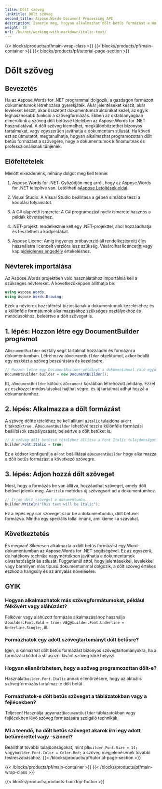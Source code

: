 ```yaml
---
title: Dőlt szöveg
linktitle: Dőlt szöveg
second_title: Aspose.Words Document Processing API
description: Ismerje meg, hogyan alkalmazhat dőlt betűs formázást a Word dokumentumokban az Aspose.Words for .NET segítségével. Lépésről lépésre útmutató kódpéldákkal.
weight: 10
url: /hu/net/working-with-markdown/italic-text/
---
```


{{< blocks/products/pf/main-wrap-class >}}
{{< blocks/products/pf/main-container >}}
{{< blocks/products/pf/tutorial-page-section >}}

# Dőlt szöveg

## Bevezetés

Ha az Aspose.Words for .NET programmal dolgozik, a gazdagon formázott dokumentumok létrehozása gyerekjáték. Akár jelentéseket készít, akár leveleket készít, akár összetett dokumentumstruktúrákat kezel, az egyik leghasznosabb funkció a szövegformázás. Ebben az oktatóanyagban elmerülünk a szöveg dőlt betűssé tételében az Aspose.Words for .NET használatával. A dőlt szöveg kiemelhet, megkülönböztethet bizonyos tartalmakat, vagy egyszerűen javíthatja a dokumentum stílusát. Ha követi ezt az útmutatót, megtanulhatja, hogyan alkalmazhat programozottan dőlt betűs formázást a szövegére, hogy a dokumentumok kifinomultnak és professzionálisnak tűnjenek.

## Előfeltételek

Mielőtt elkezdenénk, néhány dolgot meg kell tennie:

1.  Aspose.Words for .NET: Győződjön meg arról, hogy az Aspose.Words for .NET telepítve van. Letöltheti a[Aspose Letöltések oldal](https://releases.aspose.com/words/net/).

2. Visual Studio: A Visual Studio beállítása a gépen simábbá teszi a kódolási folyamatot. 

3. A C# alapvető ismerete: A C# programozási nyelv ismerete hasznos a példák követéséhez.

4. .NET-projekt: rendelkeznie kell egy .NET-projekttel, ahol hozzáadhatja és tesztelheti a kódpéldákat.

5.  Aspose Licenc: Amíg ingyenes próbaverzió áll rendelkezésre[itt](https://releases.aspose.com/) éles használatra licencelt verzióra lesz szükség. Vásárolhat licencet[itt](https://purchase.aspose.com/buy) vagy kap a[ideiglenes engedély](https://purchase.aspose.com/temporary-license/) értékeléshez.

## Névterek importálása

Az Aspose.Words projektben való használatához importálnia kell a szükséges névtereket. A következőképpen állíthatja be:

```csharp
using Aspose.Words;
using Aspose.Words.Drawing;
```

Ezek a névterek hozzáférést biztosítanak a dokumentumok kezeléséhez és a különféle formátumok alkalmazásához szükséges osztályokhoz és metódusokhoz, beleértve a dőlt szöveget is.

## 1. lépés: Hozzon létre egy DocumentBuilder programot

 A`DocumentBuilder` osztály segít tartalmat hozzáadni és formázni a dokumentumban. Létrehozva a`DocumentBuilder` objektumot, akkor beállít egy eszközt a szöveg beszúrására és kezelésére.

```csharp
// Hozzon létre egy DocumentBuilder-példányt a dokumentummal való együttműködéshez.
DocumentBuilder builder = new DocumentBuilder();
```

 Itt, a`DocumentBuilder` kötődik a`Document` korábban létrehozott példány. Ezzel az eszközzel módosításokat hajthat végre, és új tartalmat adhat hozzá a dokumentumhoz.

## 2. lépés: Alkalmazza a dőlt formázást

 A szöveg dőltté tételéhez be kell állítani a`Italic` tulajdona a`Font` tiltakozik`true` . A`DocumentBuilder` lehetővé teszi a különféle formázási beállítások szabályozását, beleértve a dőlt betűket is.

```csharp
// A szöveg dőlt betűssé tételéhez állítsa a Font Italic tulajdonságot true értékre.
builder.Font.Italic = true;
```

Ez a kódsor konfigurálja a`Font` beállításai a`DocumentBuilder` hogy alkalmazza a dőlt betűs formázást a következő szövegre.

## 3. lépés: Adjon hozzá dőlt szöveget

 Most, hogy a formázás be van állítva, hozzáadhat szöveget, amely dőlt betűvel jelenik meg. A`Writeln` metódus új szövegsort ad a dokumentumhoz.

```csharp
// Írjon dőlt szöveget a dokumentumba.
builder.Writeln("This text will be Italic");
```

Ez a lépés egy sor szöveget szúr be a dokumentumba, dőlt betűvel formázva. Mintha egy speciális tollal írnánk, ami kiemeli a szavakat.

## Következtetés

És megvan! Sikeresen alkalmazta a dőlt betűs formázást egy Word-dokumentumban az Aspose.Words for .NET segítségével. Ez az egyszerű, de hatékony technika nagymértékben javíthatja a dokumentumok olvashatóságát és stílusát. Függetlenül attól, hogy jelentésekkel, levelekkel vagy bármilyen más típusú dokumentummal dolgozik, a dőlt szöveg értékes eszköz a hangsúly és az árnyalás növelésére.

## GYIK

### Hogyan alkalmazhatok más szövegformátumokat, például félkövért vagy aláhúzást?
 Félkövér vagy aláhúzott formázás alkalmazásához használja a`builder.Font.Bold = true;` vagy`builder.Font.Underline = Underline.Single;`, ill.

### Formázhatok egy adott szövegtartományt dőlt betűsre?
Igen, alkalmazhat dőlt betűs formázást bizonyos szövegtartományokra, ha a formázási kódot a stílusozni kívánt szöveg köré helyezi.

### Hogyan ellenőrizhetem, hogy a szöveg programozottan dőlt-e?
 Használat`builder.Font.Italic` annak ellenőrzésére, hogy az aktuális szövegformázás tartalmaz-e dőlt betűt.

### Formázhatok-e dőlt betűs szöveget a táblázatokban vagy a fejlécekben?
 Teljesen! Használja ugyanazt`DocumentBuilder` táblázatokban vagy fejlécekben lévő szöveg formázására szolgáló technikák.

### Mi a teendő, ha dőlt betűs szöveget akarok írni egy adott betűmérettel vagy -színnel?
 Beállíthat további tulajdonságokat, mint pl`builder.Font.Size = 14;` vagy`builder.Font.Color = Color.Red;` a szöveg megjelenésének további testreszabásához.
{{< /blocks/products/pf/tutorial-page-section >}}

{{< /blocks/products/pf/main-container >}}
{{< /blocks/products/pf/main-wrap-class >}}

{{< blocks/products/products-backtop-button >}}
